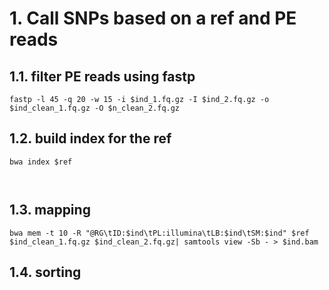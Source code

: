 # 1. Call SNPs based on a ref and PE reads
## 1.1. filter PE reads using fastp 
```
fastp -l 45 -q 20 -w 15 -i $ind_1.fq.gz -I $ind_2.fq.gz -o $ind_clean_1.fq.gz -O $n_clean_2.fq.gz
```
## 1.2. build index for the ref
```
bwa index $ref
```
```samtools faidx $ref
```
```gatk CreateSequenceDictionary -R $ref -O $ref.dict
```
## 1.3. mapping
```
bwa mem -t 10 -R "@RG\tID:$ind\tPL:illumina\tLB:$ind\tSM:$ind" $ref $ind_clean_1.fq.gz $ind_clean_2.fq.gz| samtools view -Sb - > $ind.bam
```
## 1.4. sorting
```samtools sort -@ 30 -m 2G -O bam -o $ind.sort.bam $ind.bam 
```
